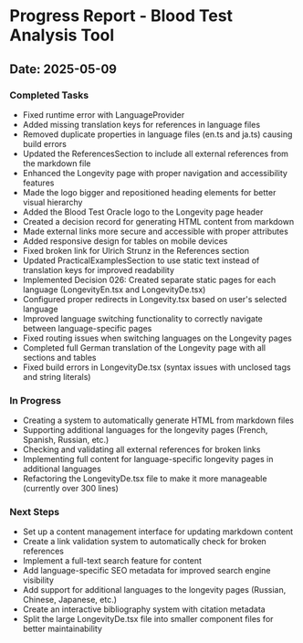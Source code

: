 
# Progress Report - Blood Test Analysis Tool

## Date: 2025-05-09

### Completed Tasks
- Fixed runtime error with LanguageProvider
- Added missing translation keys for references in language files
- Removed duplicate properties in language files (en.ts and ja.ts) causing build errors
- Updated the ReferencesSection to include all external references from the markdown file
- Enhanced the Longevity page with proper navigation and accessibility features
- Made the logo bigger and repositioned heading elements for better visual hierarchy
- Added the Blood Test Oracle logo to the Longevity page header
- Created a decision record for generating HTML content from markdown
- Made external links more secure and accessible with proper attributes
- Added responsive design for tables on mobile devices
- Fixed broken link for Ulrich Strunz in the References section
- Updated PracticalExamplesSection to use static text instead of translation keys for improved readability
- Implemented Decision 026: Created separate static pages for each language (LongevityEn.tsx and LongevityDe.tsx)
- Configured proper redirects in Longevity.tsx based on user's selected language
- Improved language switching functionality to correctly navigate between language-specific pages
- Fixed routing issues when switching languages on the Longevity pages
- Completed full German translation of the Longevity page with all sections and tables
- Fixed build errors in LongevityDe.tsx (syntax issues with unclosed tags and string literals)

### In Progress
- Creating a system to automatically generate HTML from markdown files
- Supporting additional languages for the longevity pages (French, Spanish, Russian, etc.)
- Checking and validating all external references for broken links
- Implementing full content for language-specific longevity pages in additional languages
- Refactoring the LongevityDe.tsx file to make it more manageable (currently over 300 lines)

### Next Steps
- Set up a content management interface for updating markdown content
- Create a link validation system to automatically check for broken references
- Implement a full-text search feature for content
- Add language-specific SEO metadata for improved search engine visibility
- Add support for additional languages to the longevity pages (Russian, Chinese, Japanese, etc.)
- Create an interactive bibliography system with citation metadata
- Split the large LongevityDe.tsx file into smaller component files for better maintainability
